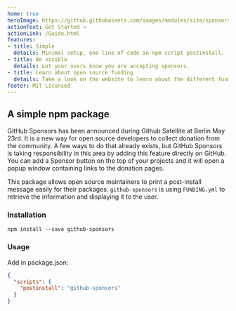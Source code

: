 ```yaml
---
home: true
heroImage: https://github.githubassets.com/images/modules/site/sponsors/logo-mona.svg
actionText: Get Started →
actionLink: /Guide.html
features:
- title: Simple
  details: Minimal setup, one line of code in npm script postinstall.
- title: Be visible
  details: Let your users know you are accepting sponsors.
- title: Learn about open source funding
  details: Take a look on the website to learn about the different funding model platforms
footer: MIT Licensed
---
```


## A simple npm package

GitHub Sponsors has been announced during Github Satellite at Berlin May 23rd. It is a new way for open source developers to collect donation from the community.
A few ways to do that already exists, but GitHub Sponsors is taking responsibility in this area by adding this feature directly on GitHub.
You can add a Sponsor button on the top of your projects and it will open a popup window containing links to the donation pages.

This package allows open source maintainers to print a post-install message easily for their packages. `github-sponsors` is using `FUNDING.yml` to retrieve the information and displaying it to the user.

### Installation

```
npm install --save github-sponsors
```

### Usage

Add in package.json:

```json
{
  "scripts": {
    "postinstall": "github-sponsors"
  }
}
```
